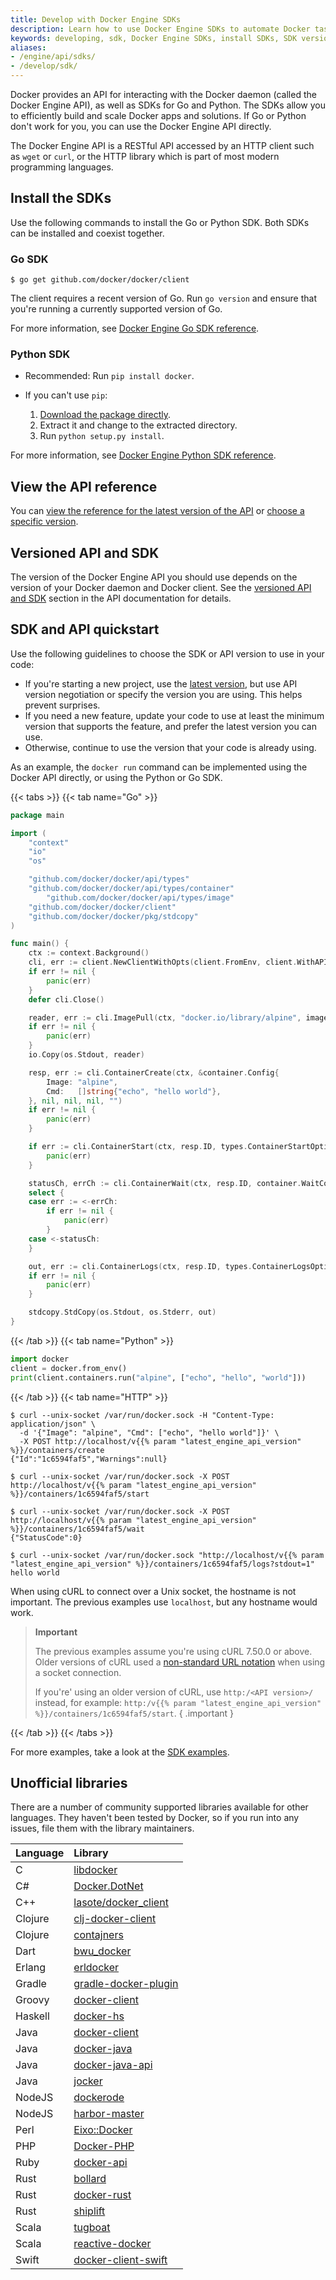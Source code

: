 ```yaml
---
title: Develop with Docker Engine SDKs
description: Learn how to use Docker Engine SDKs to automate Docker tasks in your language of choice
keywords: developing, sdk, Docker Engine SDKs, install SDKs, SDK versions
aliases:
- /engine/api/sdks/
- /develop/sdk/
---
```


Docker provides an API for interacting with the Docker daemon (called the Docker
Engine API), as well as SDKs for Go and Python. The SDKs allow you to efficiently build and
scale Docker apps and solutions. If Go or Python don't work
for you, you can use the Docker Engine API directly.

The Docker Engine API is a RESTful API accessed by an HTTP client such as `wget` or
`curl`, or the HTTP library which is part of most modern programming languages.

## Install the SDKs

Use the following commands to install the Go or Python SDK. Both SDKs can be
installed and coexist together.

### Go SDK

```console
$ go get github.com/docker/docker/client
```

The client requires a recent version of Go. Run `go version` and ensure that you're running a currently supported version of Go.


For more information, see [Docker Engine Go SDK reference](https://godoc.org/github.com/docker/docker/client).

### Python SDK

- Recommended: Run `pip install docker`.

- If you can't use `pip`:

  1.  [Download the package directly](https://pypi.python.org/pypi/docker/).
  2.  Extract it and change to the extracted directory.
  3.  Run `python setup.py install`.

For more information, see [Docker Engine Python SDK reference](https://docker-py.readthedocs.io/).

## View the API reference

You can
[view the reference for the latest version of the API](engine/api/latest/)
or [choose a specific version](engine/api/version-history/).

## Versioned API and SDK

The version of the Docker Engine API you should use depends on the version of
your Docker daemon and Docker client. See the [versioned API and SDK](engine/api/#versioned-api-and-sdk)
section in the API documentation for details.

## SDK and API quickstart

Use the following guidelines to choose the SDK or API version to use in your
code:

- If you're starting a new project, use the [latest version](engine/api/latest/),
  but use API version negotiation or specify the version you are using. This
  helps prevent surprises.
- If you need a new feature, update your code to use at least the minimum version
  that supports the feature, and prefer the latest version you can use.
- Otherwise, continue to use the version that your code is already using.

As an example, the `docker run` command can be implemented using the
Docker API directly, or using the Python or Go SDK.

{{< tabs >}}
{{< tab name="Go" >}}

```go
package main

import (
	"context"
	"io"
	"os"

	"github.com/docker/docker/api/types"
	"github.com/docker/docker/api/types/container"
        "github.com/docker/docker/api/types/image"
	"github.com/docker/docker/client"
	"github.com/docker/docker/pkg/stdcopy"
)

func main() {
    ctx := context.Background()
    cli, err := client.NewClientWithOpts(client.FromEnv, client.WithAPIVersionNegotiation())
    if err != nil {
        panic(err)
    }
    defer cli.Close()

    reader, err := cli.ImagePull(ctx, "docker.io/library/alpine", image.PullOptions{})
    if err != nil {
        panic(err)
    }
    io.Copy(os.Stdout, reader)

    resp, err := cli.ContainerCreate(ctx, &container.Config{
        Image: "alpine",
        Cmd:   []string{"echo", "hello world"},
    }, nil, nil, nil, "")
    if err != nil {
        panic(err)
    }

    if err := cli.ContainerStart(ctx, resp.ID, types.ContainerStartOptions{}); err != nil {
        panic(err)
    }

    statusCh, errCh := cli.ContainerWait(ctx, resp.ID, container.WaitConditionNotRunning)
    select {
    case err := <-errCh:
        if err != nil {
            panic(err)
        }
    case <-statusCh:
    }

    out, err := cli.ContainerLogs(ctx, resp.ID, types.ContainerLogsOptions{ShowStdout: true})
    if err != nil {
        panic(err)
    }

    stdcopy.StdCopy(os.Stdout, os.Stderr, out)
}
```

{{< /tab >}}
{{< tab name="Python" >}}

```python
import docker
client = docker.from_env()
print(client.containers.run("alpine", ["echo", "hello", "world"]))
```

{{< /tab >}}
{{< tab name="HTTP" >}}

```console
$ curl --unix-socket /var/run/docker.sock -H "Content-Type: application/json" \
  -d '{"Image": "alpine", "Cmd": ["echo", "hello world"]}' \
  -X POST http://localhost/v{{% param "latest_engine_api_version" %}}/containers/create
{"Id":"1c6594faf5","Warnings":null}

$ curl --unix-socket /var/run/docker.sock -X POST http://localhost/v{{% param "latest_engine_api_version" %}}/containers/1c6594faf5/start

$ curl --unix-socket /var/run/docker.sock -X POST http://localhost/v{{% param "latest_engine_api_version" %}}/containers/1c6594faf5/wait
{"StatusCode":0}

$ curl --unix-socket /var/run/docker.sock "http://localhost/v{{% param "latest_engine_api_version" %}}/containers/1c6594faf5/logs?stdout=1"
hello world
```

When using cURL to connect over a Unix socket, the hostname is not important. The previous
examples use `localhost`, but any hostname would work.

> **Important**
>
> The previous examples assume you're using cURL 7.50.0 or above. Older versions of
> cURL used a [non-standard URL notation](https://github.com/moby/moby/issues/17960)
> when using a socket connection.
>
> If you're' using an older version of cURL, use `http:/<API version>/` instead,
> for example: `http:/v{{% param "latest_engine_api_version" %}}/containers/1c6594faf5/start`.
{ .important }

{{< /tab >}}
{{< /tabs >}}

For more examples, take a look at the [SDK examples](examples.md).

## Unofficial libraries

There are a number of community supported libraries available for other
languages. They haven't been tested by Docker, so if you run into any issues,
file them with the library maintainers.

| Language              | Library                                                                     |
|:----------------------|:----------------------------------------------------------------------------|
| C                     | [libdocker](https://github.com/danielsuo/libdocker)                         |
| C#                    | [Docker.DotNet](https://github.com/ahmetalpbalkan/Docker.DotNet)            |
| C++                   | [lasote/docker_client](https://github.com/lasote/docker_client)             |
| Clojure               | [clj-docker-client](https://github.com/into-docker/clj-docker-client)       |
| Clojure               | [contajners](https://github.com/lispyclouds/contajners)                     |
| Dart                  | [bwu_docker](https://github.com/bwu-dart/bwu_docker)                        |
| Erlang                | [erldocker](https://github.com/proger/erldocker)                            |
| Gradle                | [gradle-docker-plugin](https://github.com/gesellix/gradle-docker-plugin)    |
| Groovy                | [docker-client](https://github.com/gesellix/docker-client)                  |
| Haskell               | [docker-hs](https://github.com/denibertovic/docker-hs)                      |
| Java                  | [docker-client](https://github.com/spotify/docker-client)                   |
| Java                  | [docker-java](https://github.com/docker-java/docker-java)                   |
| Java                  | [docker-java-api](https://github.com/amihaiemil/docker-java-api)            |
| Java                  | [jocker](https://github.com/ndeloof/jocker)                                 |
| NodeJS                | [dockerode](https://github.com/apocas/dockerode)                            |
| NodeJS                | [harbor-master](https://github.com/arhea/harbor-master)                     |
| Perl                  | [Eixo::Docker](https://github.com/alambike/eixo-docker)                     |
| PHP                   | [Docker-PHP](https://github.com/docker-php/docker-php)                      |
| Ruby                  | [docker-api](https://github.com/swipely/docker-api)                         |
| Rust                  | [bollard](https://github.com/fussybeaver/bollard)                           |
| Rust                  | [docker-rust](https://github.com/abh1nav/docker-rust)                       |
| Rust                  | [shiplift](https://github.com/softprops/shiplift)                           |
| Scala                 | [tugboat](https://github.com/softprops/tugboat)                             |
| Scala                 | [reactive-docker](https://github.com/almoehi/reactive-docker)               |
| Swift                 | [docker-client-swift](https://github.com/valeriomazzeo/docker-client-swift) |
